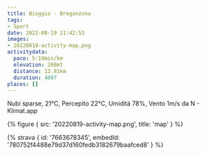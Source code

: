 ```yaml
---
title: Bioggio - Breganzona
tags:
- Sport
date: 2022-08-19 11:42:53
images:
- 20220819-activity-map.png
activitydata:
  pace: 5:19min/km
  elevation: 208mt
  distance: 12.81km
  duration: 4087
places: []
---
```


Nubi sparse, 21°C, Percepito 22°C, Umidità 78%, Vento 1m/s da N - Klimat.app

<!--more-->




{% figure { src: '20220819-activity-map.png', title: 'map' } %}


{% strava { id: '7663678345', embedId: '780752f4488e79d37d160fedb3182679baafced8' } %}